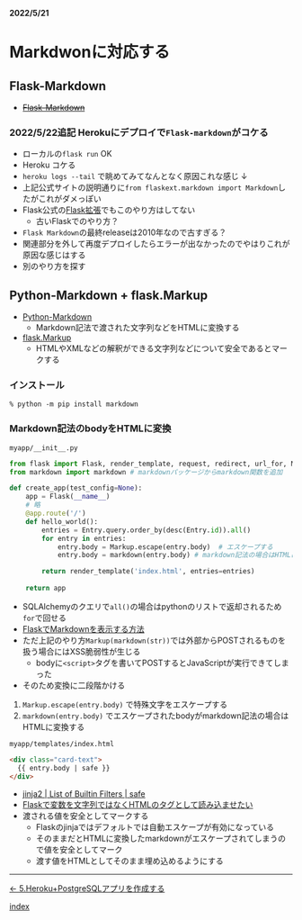 __2022/5/21__
# Markdwonに対応する

## Flask-Markdown
  - ~~[Flask-Markdown](https://pythonhosted.org/Flask-Markdown/)~~

<!--
### インストール
```shell
% python -m pip install Flask-Markdown
```

### Markdownインスタンスの作成
`myapp/__init__.py`
```python
from flask import Flask
from flaskext.markdown import Markdown  # 追加

def create_app(test_config=None):
    app = Flask(__name__)

    # 略

    Markdown(app) # 追加

    return app
```

### 表示したい箇所で`markdown`フィルターを使う
`myapp/template/index.html`
```html
<body>
  <h1>Hello World!</h1>
  <ul>
  {% for entry in entries %}
  <li>
    <p>{{ entry.title }}</p>
    <p>{{ entry.body | markdown }}</p>
  </li>
  {% endfor %}
  </ul>
```
-->

### 2022/5/22追記 Herokuにデプロイで`Flask-markdown`がコケる
  - ローカルの`flask run` OK
  - Heroku コケる
  - `heroku logs --tail` で眺めてみてなんとなく原因これな感じ ↓
  - 上記公式サイトの説明通りに`from flaskext.markdown import Markdown`したがこれがダメっぽい
  - Flask公式の[Flask拡張](https://msiz07-flask-docs-ja.readthedocs.io/ja/latest/extensions.html)でもこのやり方はしてない
    - 古いFlaskでのやり方？
- `Flask Markdown`の最終releaseは2010年なので古すぎる？
- 関連部分を外して再度デプロイしたらエラーが出なかったのでやはりこれが原因な感じはする
- 別のやり方を探す

## Python-Markdown + flask.Markup

- [Python-Markdown](https://python-markdown.github.io)
  - Markdown記法で渡された文字列などをHTMLに変換する
- [flask.Markup](https://msiz07-flask-docs-ja.readthedocs.io/ja/latest/api.html?highlight=Markup#flask.Markup)
  - HTMLやXMLなどの解釈ができる文字列などについて安全であるとマークする

### インストール
```shell
% python -m pip install markdown
```

### Markdown記法のbodyをHTMLに変換
`myapp/__init__.py`
```python
from flask import Flask, render_template, request, redirect, url_for, Markup  # Markupを追加
from markdown import markdown # markdownパッケージからmarkdown関数を追加

def create_app(test_config=None):
    app = Flask(__name__)
    # 略
    @app.route('/')
    def hello_world():
        entries = Entry.query.order_by(desc(Entry.id)).all()
        for entry in entries:
            entry.body = Markup.escape(entry.body)  # エスケープする
            entry.body = markdown(entry.body) # markdown記法の場合はHTMLに変換する

        return render_template('index.html', entries=entries)
    
    return app
```
- SQLAlchemyのクエリで`all()`の場合はpythonのリストで返却されるため`for`で回せる
- [FlaskでMarkdownを表示する方法](https://qiita.com/iroha71/items/fbdc875424bf61ea0d83)
- ただ上記のやり方`Markup(markdown(str))`では外部からPOSTされるものを扱う場合にはXSS脆弱性が生じる
  - bodyに`<script>`タグを書いてPOSTするとJavaScriptが実行できてしまった
- そのため変換に二段階かける
1. `Markup.escape(entry.body)` で特殊文字をエスケープする
2. `markdown(entry.body)` でエスケープされたbodyがmarkdown記法の場合はHTMLに変換する

`myapp/templates/index.html`
```html
<div class="card-text">
  {{ entry.body | safe }}
</div>
```
- [jinja2 | List of Builtin Filters | safe ](https://jinja.palletsprojects.com/en/3.1.x/templates/#jinja-filters.safe)
- [Flaskで変数を文字列ではなくHTMLのタグとして読み込ませたい](https://ja.stackoverflow.com/questions/46630/flaskで変数を文字列ではなくhtmlのタグとして読み込ませたい)
- 渡される値を安全としてマークする
  - Flaskのjinjaではデフォルトでは自動エスケープが有効になっている
  - そのままだとHTMLに変換したmarkdownがエスケープされてしまうので値を安全としてマーク
  - 渡す値をHTMLとしてそのまま埋め込めるようにする


---

[← 5.Heroku+PostgreSQLアプリを作成する](5.heroku_again.md)

[index](index.md)